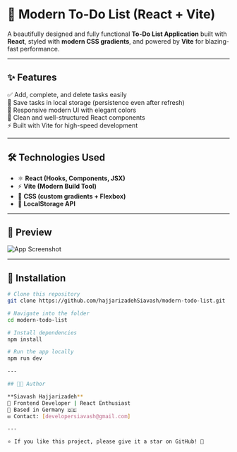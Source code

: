 # 📝 Modern To-Do List (React + Vite)

A beautifully designed and fully functional **To-Do List Application** built with **React**, styled with **modern CSS gradients**, and powered by **Vite** for blazing-fast performance.

---

## ✨ Features
✅ Add, complete, and delete tasks easily  
💾 Save tasks in local storage (persistence even after refresh)  
🎨 Responsive modern UI with elegant colors  
🧩 Clean and well-structured React components  
⚡ Built with Vite for high-speed development  

---

## 🛠️ Technologies Used
- ⚛️ **React (Hooks, Components, JSX)**
- ⚡ **Vite (Modern Build Tool)**
- 🎨 **CSS (custom gradients + Flexbox)**
- 💾 **LocalStorage API**

---

## 🌈 Preview
![App Screenshot](https://via.placeholder.com/800x400?text=Modern+To-Do+List+Preview)

---

## 🚀 Installation

```bash
# Clone this repository
git clone https://github.com/hajjarizadehSiavash/modern-todo-list.git

# Navigate into the folder
cd modern-todo-list

# Install dependencies
npm install

# Run the app locally
npm run dev

---

## 👨‍💻 Author  

**Siavash Hajjarizadeh**  
💼 Frontend Developer | React Enthusiast  
📍 Based in Germany 🇩🇪  
✉️ Contact: [developersiavash@gmail.com]  

---

⭐ If you like this project, please give it a star on GitHub! 🌟  
